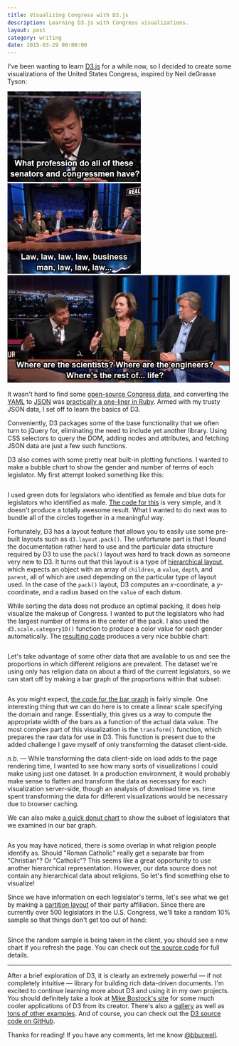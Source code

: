 ```yaml
---
title: Visualizing Congress with D3.js
description: Learning D3.js with Congress visualizations.
layout: post
category: writing
date: 2015-03-29 00:00:00
---
```


<style>
.d3container {
  width: 100%;
  margin-top: 2em;
  margin-bottom: 2em;
}
</style>

I've been wanting to learn [D3.js](http://d3js.org/) for a while now, so I decided to create some visualizations of the United States Congress, inspired by Neil deGrasse Tyson:

<div class="center">
<img src="/assets/images/vis_ndgt0.jpg">
<img src="/assets/images/vis_ndgt1.jpg"><br>
<img src="/assets/images/vis_ndgt2.jpg"><br>
</div>

It wasn't hard to find some [open-source Congress data](https://github.com/unitedstates/congress-legislators), and converting the [YAML](https://github.com/unitedstates/congress-legislators/blob/master/legislators-current.yaml) to [JSON](/assets/data/legislators-current.json) was [practically a one-liner in Ruby](https://gist.github.com/benburwell/20e76f70645c8003b088#file-yaml-to-json-rb). Armed with my trusty JSON data, I set off to learn the basics of D3.

Conveniently, D3 packages some of the base functionality that we often turn to jQuery for, eliminating the need to include yet another library. Using CSS selectors to query the DOM, adding nodes and attributes, and fetching JSON data are just a few such functions.

D3 also comes with some pretty neat built-in plotting functions. I wanted to make a bubble chart to show the gender and number of terms of each legislator. My first attempt looked something like this:

<div class="d3container" id="d3gender_terms_v0"></div>

I used green dots for legislators who identified as female and blue dots for legislators who identified as male. [The code for this](/assets/scripts/d3/gender_terms_v0.js) is very simple, and it doesn't produce a totally awesome result. What I wanted to do next was to bundle all of the circles together in a meaningful way.

Fortunately, D3 has a layout feature that allows you to easily use some pre-built layouts such as `d3.layout.pack()`. The unfortunate part is that I found the documentation rather hard to use and the particular data structure required by D3 to use the `pack()` layout was hard to track down as someone very new to D3. It turns out that this layout is a type of [hierarchical layout](https://github.com/mbostock/d3/wiki/Hierarchy-Layout), which expects an object with an array of `children`, a `value`, `depth`, and `parent`, all of which are used depending on the particular type of layout used. In the case of the `pack()` layout, D3 computes an *x*-coordinate, a *y*-coordinate, and a radius based on the `value` of each datum.

While sorting the data does not produce an optimal packing, it does help visualize the makeup of Congress. I wanted to put the legislators who had the largest number of terms in the center of the pack. I also used the `d3.scale.category10()` function to produce a color value for each gender automatically. The [resulting code](/assets/scripts/d3/gender_terms_v1.js) produces a very nice bubble chart:

<div class="d3container" id="d3gender_terms_v1"></div>

Let's take advantage of some other data that are available to us and see the proportions in which different religions are prevalent. The dataset we're using only has religion data on about a third of the current legislators, so we can start off by making a bar graph of the proportions within that subset:

<div class="d3container" id="d3religion_v0"></div>

As you might expect, [the code for the bar graph](/assets/scripts/d3/religion_v0.js) is fairly simple. One interesting thing that we can do here is to create a linear scale specifying the domain and range. Essentially, this gives us a way to compute the appropriate width of the bars as a function of the actual data value. The most complex part of this visualization is the `transform()` function, which prepares the raw data for use in D3. This function is present due to the added challenge I gave myself of only transforming the dataset client-side.

<aside><p><em>n.b.</em> &mdash; While transforming the data client-side on load adds to the page rendering time, I wanted to see how many sorts of visualizations I could make using just one dataset. In a production environment, it would probably make sense to flatten and transform the data as necessary for each visualization server-side, though an analysis of download time vs. time spent transforming the data for different visualizations would be necessary due to browser caching.</p></aside>

We can also make [a quick donut chart](/assets/scripts/d3/religion_v1.js) to show the subset of legislators that we examined in our bar graph.

<div class="d3container" id="d3religion_v1"></div>

As you may have noticed, there is some overlap in what religion people identify as. Should "Roman Catholic" really get a separate bar from "Christian"? Or "Catholic"? This seems like a great opportunity to use another hierarchical representation. However, our data source does not contain any hierarchical data about religions. So let's find something else to visualize!

Since we have information on each legislator's terms, let's see what we get by making a [partition layout](https://github.com/mbostock/d3/wiki/Partition-Layout) of their party affiliation. Since there are currently over 500 legislators in the U.S. Congress, we'll take a random 10% sample so that things don't get too out of hand:

<div class="d3container" id="d3party_affiliation_v0"></div>

Since the random sample is being taken in the client, you should see a new chart if you refresh the page. You can check out [the source code](/assets/scripts/d3/party_affiliation_v0.js) for full details.

<hr>

After a brief exploration of D3, it is clearly an extremely powerful &mdash; if not completely intuitive &mdash; library for building rich data-driven documents. I'm excited to continue learning more about D3 and using it in my own projects. You should definitely take a look at [Mike Bostock's site](http://bost.ocks.org/mike/) for some much cooler applications of D3 from its creator. There's also a [gallery](https://github.com/mbostock/d3/wiki/Gallery) as well as [tons of other examples](http://bl.ocks.org/mbostock). And of course, you can check out the [D3 source code on GitHub](https://github.com/mbostock/d3).

Thanks for reading! If you have any comments, let me know [@bburwell](https://twitter.com/bburwell).

<script src="https://cdnjs.cloudflare.com/ajax/libs/d3/3.5.5/d3.min.js"></script>
<script src="/assets/scripts/d3/gender_terms_v0.js"></script>
<script src="/assets/scripts/d3/gender_terms_v1.js"></script>
<script src="/assets/scripts/d3/religion_v0.js"></script>
<script src="/assets/scripts/d3/religion_v1.js"></script>
<script src="/assets/scripts/d3/party_affiliation_v0.js"></script>
